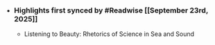 - ### Highlights first synced by #Readwise [[September 23rd, 2025]]
    - Listening to Beauty: Rhetorics of Science in Sea and Sound
